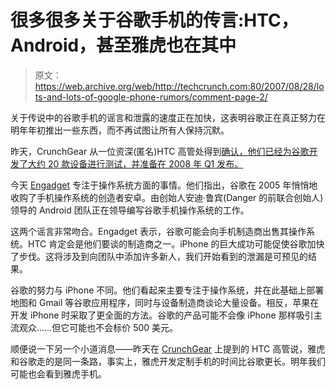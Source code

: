 # 很多很多关于谷歌手机的传言:HTC，Android，甚至雅虎也在其中

> 原文：<https://web.archive.org/web/http://techcrunch.com:80/2007/08/28/lots-and-lots-of-google-phone-rumors/comment-page-2/>

关于传说中的谷歌手机的谣言和泄露的速度正在加快，这表明谷歌正在真正努力在明年年初推出一些东西，而不再试图让所有人保持沉默。

昨天，CrunchGear 从一位资深(匿名)HTC 高管处得到[确认，他们已经为谷歌开发了大约 20 款设备进行测试，并准备在 2008 年 Q1 发布。](https://web.archive.org/web/20100226025101/http://crunchgear.com/2007/08/27/cg-exclusive-htc-insider-confirms-existence-of-the-google-phone/)

今天 [Engadget](https://web.archive.org/web/20100226025101/http://www.engadget.com/2007/08/28/google-is-working-on-a-mobile-os-and-its-due-out-shortly/) 专注于操作系统方面的事情。他们指出，谷歌在 2005 年悄悄地收购了手机操作系统的创造者安卓。由创始人安迪·鲁宾(Danger 的前联合创始人)领导的 Android 团队正在领导编写谷歌手机操作系统的工作。

这两个谣言非常吻合。Engadget 表示，谷歌可能会向手机制造商出售其操作系统。HTC 肯定会是他们要谈的制造商之一。iPhone 的巨大成功可能促使谷歌加快了步伐。这将涉及到向团队中添加许多新人，我们开始看到的泄漏是可预见的结果。

谷歌的努力与 iPhone 不同。他们看起来主要专注于操作系统，并在此基础上部署地图和 Gmail 等谷歌应用程序，同时与设备制造商谈论大量设备。相反，苹果在开发 iPhone 时采取了更全面的方法。谷歌的产品可能不会像 iPhone 那样吸引主流观众……但它可能也不会标价 500 美元。

顺便说一下另一个小道消息——昨天在 [CrunchGear](https://web.archive.org/web/20100226025101/http://crunchgear.com/2007/08/27/cg-exclusive-htc-insider-confirms-existence-of-the-google-phone/) 上提到的 HTC 高管说，雅虎和谷歌走的是同一条路，事实上，雅虎开发定制手机的时间比谷歌更长。明年我们可能也会看到雅虎手机。